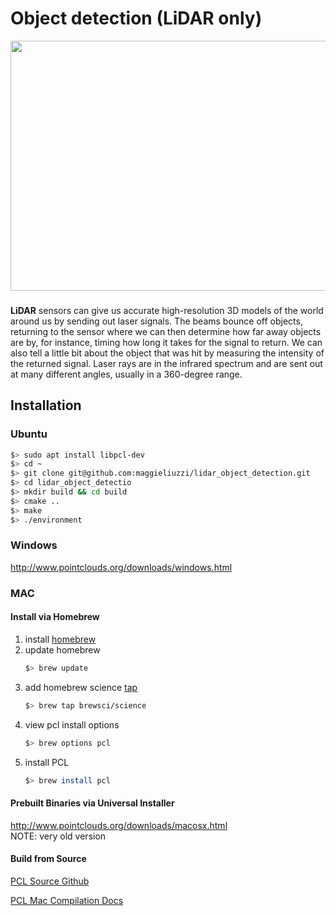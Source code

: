 # Object detection (LiDAR only)

<img src="media/ObstacleDetectionFPS.gif" width="700" height="400" />

### 

**LiDAR** sensors can give us accurate high-resolution 3D models of the world around us by sending out laser signals. The beams bounce off objects, returning to the sensor where we can then determine how far away objects are by, for instance, timing how long it takes for the signal to return. We can also tell a little bit about the object that was hit by measuring the intensity of the returned signal. Laser rays are in the infrared spectrum and are sent out at many different angles, usually in a 360-degree range.


## Installation

### Ubuntu 

```bash
$> sudo apt install libpcl-dev
$> cd ~
$> git clone git@github.com:maggieliuzzi/lidar_object_detection.git
$> cd lidar_object_detectio
$> mkdir build && cd build
$> cmake ..
$> make
$> ./environment
```

### Windows 

http://www.pointclouds.org/downloads/windows.html

### MAC

#### Install via Homebrew
1. install [homebrew](https://brew.sh/)
2. update homebrew 
	```bash
	$> brew update
	```
3. add  homebrew science [tap](https://docs.brew.sh/Taps) 
	```bash
	$> brew tap brewsci/science
	```
4. view pcl install options
	```bash
	$> brew options pcl
	```
5. install PCL 
	```bash
	$> brew install pcl
	```

#### Prebuilt Binaries via Universal Installer
http://www.pointclouds.org/downloads/macosx.html  
NOTE: very old version 

#### Build from Source

[PCL Source Github](https://github.com/PointCloudLibrary/pcl)

[PCL Mac Compilation Docs](http://www.pointclouds.org/documentation/tutorials/compiling_pcl_macosx.php)

